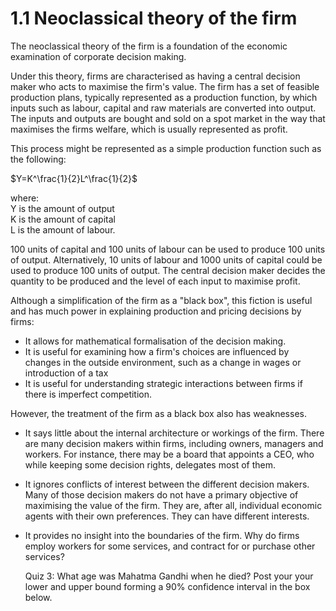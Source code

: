 # 1.1 Neoclassical theory of the firm

The neoclassical theory of the firm is a foundation of the  economic examination of corporate decision making.

Under this theory, firms are characterised as having a central decision maker who acts to maximise the firm's value. The firm has a set of feasible production plans, typically represented as a production function, by which inputs such as labour, capital and raw materials are converted into output. The inputs and outputs are bought and sold on a spot market in the way that maximises the firms welfare, which is usually represented as profit.

This process might be represented as a simple production function such as the following:

$Y=K^\frac{1}{2}L^\frac{1}{2}$

where:    
Y is the amount of output    
K is the amount of capital    
L is the amount of labour.

100 units of capital and 100 units of labour can be used to produce 100 units of output. Alternatively, 10 units of labour and 1000 units of capital could be used to produce 100 units of output. The central decision maker decides the quantity to be produced and the level of each input to maximise profit.

Although a simplification of the firm as a "black box", this fiction is useful and has much power in explaining production and pricing decisions by firms:

- It allows for mathematical formalisation of the decision making.
- It is useful for examining how a firm's choices are influenced by changes in the outside environment, such as a change in wages or introduction of a tax
- It is useful for understanding strategic interactions between firms if there is imperfect competition.

However, the treatment of the firm as a black box also has weaknesses.

- It says little about the internal architecture or workings of the firm. There are many decision makers within firms, including owners, managers and workers. For instance, there may be a board that appoints a CEO, who while keeping some decision rights, delegates most of them.
- It ignores conflicts of interest between the different decision makers. Many of those decision makers do not have a primary objective of maximising the value of the firm. They are, after all, individual economic agents with their own preferences. They can have different interests.
- It provides no insight into the boundaries of the firm. Why do firms employ workers for some services, and contract for or purchase other services?

    Quiz 3: What age was Mahatma Gandhi when he died? Post your your lower and upper bound forming a 90% confidence interval in the box below.